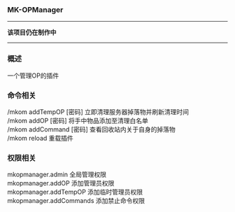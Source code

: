 ### MK-OPManager  
___
__该项目仍在制作中__
___
### 概述  
一个管理OP的插件

### 命令相关  
/mkom addTempOP [密码]    立即清理服务器掉落物并刷新清理时间  
/mkom addOP [密码]        将手中物品添加至清理白名单  
/mkom addCommand [密码]   查看回收站内关于自身的掉落物  
/mkom reload              重载插件

### 权限相关  
mkopmanager.admin 全局管理权限  
mkopmanager.addOP 添加管理员权限  
mkopmanager.addTempOP 添加临时管理员权限  
mkopmanager.addCommands 添加禁止命令权限